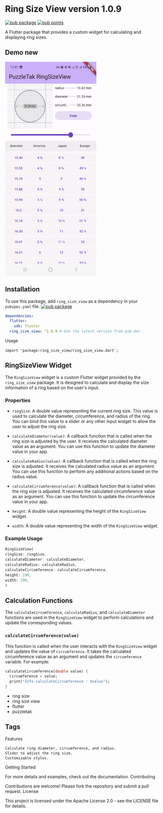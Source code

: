 # Ring Size View version 1.0.9

[![pub package](https://img.shields.io/pub/v/ring_size_view.svg)](https://pub.dev/packages/ring_size_view)
[![pub points](https://img.shields.io/pub/points/ring_size_view?color=2E8B57&label=pub%20points)](https://pub.dev/packages/ring_size_view/score)

A Flutter package that provides a custom widget for calculating and displaying ring sizes.

## Demo new


<img src="https://github.com/PuzzleTakX/ring_size_view/blob/master/demo/demo.jpg?raw=true" alt="image_demo" width="300" height="700">


## Installation

To use this package, add `ring_size_view` as a dependency in your `pubspec.yaml` file.
[![pub package](https://img.shields.io/pub/v/ring_size_view.svg)](https://pub.dev/packages/ring_size_view)
```yaml
dependencies:
  flutter:
    sdk: flutter
  ring_size_view: ^1.0.9 # Use the latest version from pub.dev
  ````

Usage

````import 'package:ring_size_view/ring_size_view.dart';````


## RingSizeView Widget

The `RingSizeView` widget is a custom Flutter widget provided by the `ring_size_view` package. It is designed to calculate and display the size information of a ring based on the user's input.

### Properties

- `ringSize`: A double value representing the current ring size. This value is used to calculate the diameter, circumference, and radius of the ring. You can bind this value to a slider or any other input widget to allow the user to adjust the ring size.

- `calculateDiameter(value)`: A callback function that is called when the ring size is adjusted by the user. It receives the calculated diameter value as an argument. You can use this function to update the diameter value in your app.

- `calculateRadius(value)`: A callback function that is called when the ring size is adjusted. It receives the calculated radius value as an argument. You can use this function to perform any additional actions based on the radius value.

- `calculateCircumference(value)`: A callback function that is called when the ring size is adjusted. It receives the calculated circumference value as an argument. You can use this function to update the circumference value in your app.

- `height`: A double value representing the height of the `RingSizeView` widget.

- `width`: A double value representing the width of the `RingSizeView` widget.

### Example Usage

```dart
RingSizeView(
ringSize: ringSize,
calculateDiameter: calculateDiameter,
calculateRadius: calculateRadius,
calculateCircumference: calculateCircumference,
height: 190,
width: 190,
)
````


## Calculation Functions

The `calculateCircumference`, `calculateRadius`, and `calculateDiameter` functions are used in the `RingSizeView` widget to perform calculations and update the corresponding values.

### `calculateCircumference(value)`

This function is called when the user interacts with the `RingSizeView` widget and updates the value of `circumference`. It takes the calculated circumference value as an argument and updates the `circumference` variable. For example:

```dart
calculateCircumference(double value) {
  circumference = value;
  print("Info calculateCircumference : $value");
}
````

* ring size
* ring size view
* flutter
* puzzletak

## Tags

<meta name="keywords" content="ring size, ring size view, flutter, puzzletak">

Features

    Calculate ring diameter, circumference, and radius.
    Slider to adjust the ring size.
    Customizable styles.

Getting Started

For more details and examples, check out the documentation.
Contributing

Contributions are welcome! Please fork the repository and submit a pull request.
License

This project is licensed under the Apache License 2.0 - see the LICENSE file for details.
